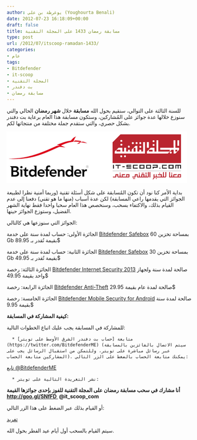 ```yaml
---
author: يوغرطة بن علي (Youghourta Benali)
date: 2012-07-23 16:18:09+00:00
draft: false
title: مسابقة رمضان 1433 على المجلة التقنية
type: post
url: /2012/07/itscoop-ramadan-1433/
categories:
- عام
tags:
- Bitdefender
- it-scoop
- المجلة التقنية
- بت دفندر
- مسابقة رمضان
---
```


للسنة الثالثة على التوالي، سنقيم بحول الله **مسابقة** خلال **شهر رمضان** الحالي والتي سنوزع خلالها عدة جوائز على المُشاركين، وستكون مسابقة هذا العام برعاية بت دفندر بشكل حصري، والتي ستقدم جملة مختلفة من منتجاتها لكم.




[![](bitdefender_itscoop.png)
](bitdefender_itscoop.png)




بداية الأمر كنا نود أن تكون المُسابقة على شكل أسئلة تقنية (وربما أمنية نظرا لطبيعة الجوائز التي يقدمها راعي المسابقة) لكن عدة أسباب (منها ما هو تقني) دفعنا إلى عدم القيام بذلك، والاكتفاء بسحب، وسنخصص هذا العام سحبا واحدا فقط نهاية الشهر الفضيل، وستوزع الجوائز حينها.




الجوائز التي سنوزعها هي كالتالي:




الجائزة الأولى: حساب لمدة سنة على خدمة [Bitdefender Safebox](http://www.bitdefender.com/solutions/safebox.html) بمساحة تخزين 60 Gb بقيمة تُقدر بـ 89.95$




الجائزة الثانية: حساب لمدة سنة على خدمة [Bitdefender Safebox](http://www.bitdefender.com/solutions/safebox.html) بمساحة تخزين 30 Gb بقيمة تُقدر بـ 49.95$




الجائزة الثالثة: رخصة [Bitdefender Internet Security 2013](http://www.bitdefender.com/solutions/internet-security.html) صالحة لمدة سنة ولجهاز واحد بقيمة 49.95$




الجائزة الرابعة: رخصة [Bitdefender Anti-Theft](http://www.bitdefender.com/solutions/anti-theft.html) صالحة لمدة عام بقيمة 29.95$




الجائزة الخامسة: رخصة [Bitdefender Mobile Security for Android](http://www.bitdefender.com/solutions/mobile-security-android.html) صالحة لمدة سنة بقيمة 9.95$




**كيفية المشاركة في المسابقة:**




للمشاركة في المسابقة يجب عليك اتباع الخطوات التالية:






	  * متابعة [حساب بت دفندر الشرق الأوسط على تويتر](https://twitter.com/BitdefenderME) (سيتم الاتصال بالفائزين بالمسابقة عبر رسائل مباشرة على تويتر، وللتمكن من استقبال الرسائل يجب على المشاركين متابعة الحساب). يمكنك متابعة الحساب بالضغط على الزر التالي:



[تابع @BitdefenderME](https://twitter.com/BitdefenderME)




	  * نشر التغريدة التالية على تويتر:



**أنا مشارك في سحب مسابقة رمضان على المجلة التقنية للفوز بإحدى جوائزها القيمة http://goo.gl/SNfFD  @it_scoop_com**




أو القيام بذلك عبر الضغط على هذا الزر التالي:




[تغريد](https://twitter.com/share)




سيتم القيام بالسحب أول أيام عيد الفطر بحول الله.
